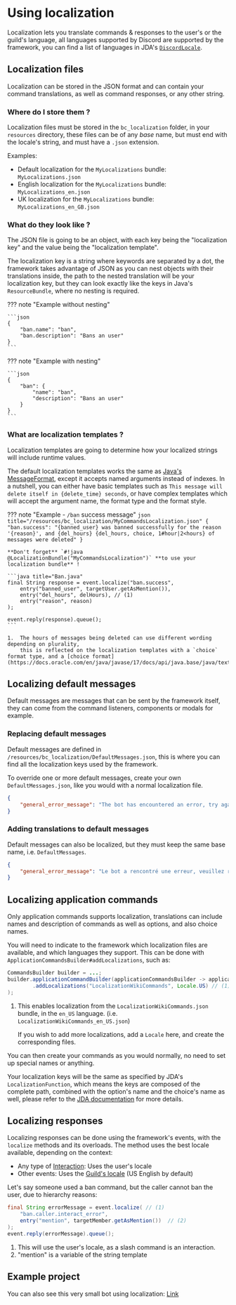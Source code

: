 # Using localization

Localization lets you translate commands & responses to the user's or the guild's language, all languages supported by Discord are supported by the framework, you can find a list of languages in JDA's [`DiscordLocale`](https://ci.dv8tion.net/job/JDA5/javadoc/net/dv8tion/jda/api/interactions/DiscordLocale.html).

## Localization files
Localization can be stored in the JSON format and can contain your command translations, as well as command responses, or any other string.

### Where do I store them ?
Localization files must be stored in the `bc_localization` folder, in your `resources` directory, 
these files can be of any *base* name, but must end with the locale's string, and must have a `.json` extension.

Examples:

* Default localization for the `MyLocalizations` bundle: `MyLocalizations.json`
* English localization for the `MyLocalizations` bundle: `MyLocalizations_en.json`
* UK localization for the `MyLocalizations` bundle: `MyLocalizations_en_GB.json`

### What do they look like ?
The JSON file is going to be an object, with each key being the "localization key" and the value being the "localization template".

The localization key is a string where keywords are separated by a dot, the framework takes advantage of JSON as you can nest objects with their translations inside, the path to the nested translation will be your localization key, 
but they can look exactly like the keys in Java's `ResourceBundle`, where no nesting is required.

??? note "Example without nesting"

    ```json
    {
        "ban.name": "ban",
        "ban.description": "Bans an user"
    }
    ```

??? note "Example with nesting"

    ```json
    {
        "ban": {
            "name": "ban",
            "description": "Bans an user"
        }
    }
    ```

### What are localization templates ?

Localization templates are going to determine how your localized strings will include runtime values. 

The default localization templates works the same as [Java's MessageFormat](https://docs.oracle.com/en/java/javase/17/docs/api/java.base/java/text/MessageFormat.html), except it accepts named arguments instead of indexes.
In a nutshell, you can either have basic templates such as `This message will delete itself in {delete_time} seconds`, or have complex templates which will accept the argument name, the format type and the format style.

??? note "Example - `/ban` success message"
    ```json title="/resources/bc_localization/MyCommandsLocalization.json"
    {
        "ban.success": "{banned_user} was banned successfully for the reason '{reason}', and {del_hours} {del_hours, choice, 1#hour|2<hours} of messages were deleted"
    }
    ```

    **Don't forget** `#!java @LocalizationBundle("MyCommandsLocalization")` **to use your localization bundle** !
    
    ```java title="Ban.java"
    final String response = event.localize("ban.success",
        entry("banned_user", targetUser.getAsMention()),
        entry("del_hours", delHours), // (1)
        entry("reason", reason)
    );

    event.reply(response).queue();
    ```

    1.  The hours of messages being deleted can use different wording depending on plurality, 
        this is reflected on the localization templates with a `choice` format type, and a [choice format](https://docs.oracle.com/en/java/javase/17/docs/api/java.base/java/text/ChoiceFormat.html)

## Localizing default messages
Default messages are messages that can be sent by the framework itself, they can come from the command listeners, components or modals for example. 

### Replacing default messages
Default messages are defined in `/resources/bc_localization/DefaultMessages.json`, this is where you can find all the localization keys used by the framework.

To override one or more default messages, create your own `DefaultMessages.json`, like you would with a normal localization file.
    
```json title="/resources/bc_localization/DefaultMessages.json"
{
    "general_error_message": "The bot has encountered an error, try again later."
}
```

### Adding translations to default messages

Default messages can also be localized, but they must keep the same base name, i.e. `DefaultMessages`.


```json title="/resources/bc_localization/DefaultMessages_fr.json"
{
    "general_error_message": "Le bot a rencontré une erreur, veuillez réessayer plus tard."
}   
```

## Localizing application commands
Only application commands supports localization, translations can include names and description of commands as well as options, and also choice names.

You will need to indicate to the framework which localization files are available, and which languages they support. This can be done with `ApplicationCommandsBuilder#addLocalizations`, such as:

``` java title="Main.java"
CommandsBuilder builder = ...;
builder.applicationCommandBuilder(applicationCommandsBuilder -> applicationCommandsBuilder
        .addLocalizations("LocalizationWikiCommands", Locale.US) // (1)
);
```

1.  This enables localization from the `LocalizationWikiCommands.json` bundle, in the `en_US` language. (i.e. `LocalizationWikiCommands_en_US.json`)

    If you wish to add more localizations, add a `Locale` here, and create the corresponding files.

You can then create your commands as you would normally, no need to set up special names or anything.

Your localization keys will be the same as specified by JDA's `LocalizationFunction`, 
which means the keys are composed of the complete path, combined with the option's name and the choice's name as well, please refer to the [JDA documentation](https://ci.dv8tion.net/job/JDA5/javadoc/net/dv8tion/jda/api/interactions/commands/localization/LocalizationFunction.html) for more details.

## Localizing responses

Localizing responses can be done using the framework's events, with the `localize` methods and its overloads. The method uses the best locale available, depending on the context:

* Any type of [Interaction](https://ci.dv8tion.net/job/JDA5/javadoc/net/dv8tion/jda/api/interactions/Interaction.html): Uses the user's locale
* Other events: Uses the [Guild's locale](https://ci.dv8tion.net/job/JDA5/javadoc/net/dv8tion/jda/api/entities/Guild.html#getLocale()) (US English by default)

Let's say someone used a ban command, but the caller cannot ban the user, due to hierarchy reasons:

```java title="SlashBan.java"
final String errorMessage = event.localize( // (1)
    "ban.caller.interact_error", 
    entry("mention", targetMember.getAsMention())  // (2)
); 
event.reply(errorMessage).queue();
```

1.  This will use the user's locale, as a slash command is an interaction.
2.  "mention" is a variable of the string template

## Example project
You can also see this very small bot using localization: [Link](https://github.com/freya022/BotCommands/tree/master/examples/src/main/java/com/freya02/bot/wiki/localization)